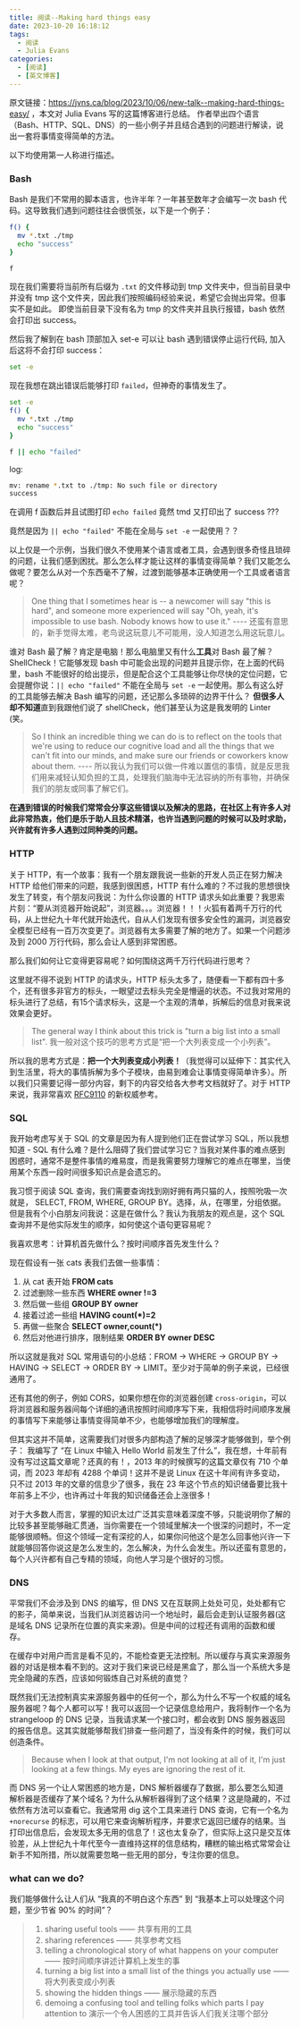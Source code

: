 ```yaml
---
title: 阅读--Making hard things easy
date: 2023-10-20 16:18:12
tags:
  - 阅读
  - Julia Evans
categories:
  - [阅读]
  - [英文博客]
---
```


原文链接：https://jvns.ca/blog/2023/10/06/new-talk--making-hard-things-easy/ ，本文对 Julia Evans 写的这篇博客进行总结。
作者举出四个语言（Bash、HTTP、SQL、DNS）的一些小例子并且结合遇到的问题进行解读，说出一套将事情变得简单的方法。

以下均使用第一人称进行描述。


### Bash
Bash 是我们不常用的脚本语言，也许半年？一年甚至数年才会编写一次 bash 代码。这导致我们遇到问题往往会很慌张，以下是一个例子：

``` bash
f() {
  mv *.txt ./tmp
  echo "success"
}

f
```
现在我们需要将当前所有后缀为 `.txt` 的文件移动到 tmp 文件夹中，但当前目录中并没有 tmp 这个文件夹，因此我们按照编码经验来说，希望它会抛出异常。但事实不是如此。
即使当前目录下没有名为 tmp 的文件夹并且执行报错，bash 依然会打印出 success。

然后我了解到在 bash 顶部加入 set-e 可以让 bash 遇到错误停止运行代码, 加入后这将不会打印 success：
```bash
set -e
```

现在我想在跳出错误后能够打印 `failed`，但神奇的事情发生了。
```bash
set -e
f() {
  mv *.txt ./tmp
  echo "success"
}

f || echo "failed"
```

log: 
``` bash
mv: rename *.txt to ./tmp: No such file or directory
success
```
在调用 f 函数后并且试图打印 `echo failed` 竟然 tmd 又打印出了 success ???

竟然是因为 `|| echo "failed"` 不能在全局与 `set -e` 一起使用？？

以上仅是一个示例，当我们很久不使用某个语言或者工具，会遇到很多奇怪且琐碎的问题，让我们感到困扰。那么怎么样才能让这样的事情变得简单？我们又能怎么做呢？要怎么从对一个东西毫不了解，过渡到能够基本正确使用一个工具或者语言呢？

> One thing that I sometimes hear is -- a newcomer will say "this is hard", and someone more experienced will say "Oh, yeah, it's impossible to use bash. Nobody knows how to use it."  ----  还蛮有意思的，新手觉得太难，老鸟说这玩意儿不可能用，没人知道怎么用这玩意儿。

谁对 Bash 最了解？肯定是电脑！那么电脑里又有什么**工具**对 Bash 最了解？ ShellCheck！它能够发现 bash 中可能会出现的问题并且提示你，在上面的代码里，bash 不能很好的给出提示，但是配合这个工具能够让你尽快的定位问题，它会提醒你说：`|| echo "failed"` 不能在全局与 `set -e` 一起使用。那么有这么好的工具能够去解决 Bash 编写的问题，还记那么多琐碎的边界干什么？ **但很多人却不知道**直到我跟他们说了 shellCheck，他们甚至认为这是我发明的 Linter (笑。

> So I think an incredible thing we can do is to reflect on the tools that we're using to reduce our cognitive load and all the things that we can't fit into our minds, and make sure our friends or coworkers know about them. ---- 所以我认为我们可以做一件难以置信的事情，就是反思我们用来减轻认知负担的工具，处理我们脑海中无法容纳的所有事物，并确保我们的朋友或同事了解它们。

**在遇到错误的时候我们常常会分享这些错误以及解决的思路，在社区上有许多人对此非常热衷，他们是乐于助人且技术精湛，也许当遇到问题的时候可以及时求助，兴许就有许多人遇到过同种类的问题。**


### HTTP
关于 HTTP，有一个故事：我有一个朋友跟我说一些新的开发人员正在努力解决 HTTP 给他们带来的问题，我感到很困惑，HTTP 有什么难的？不过我的思想很快发生了转变，有个朋友问我说：为什么你设置的 HTTP 请求头如此重要？我思索片刻：“要从浏览器开始说起”，浏览器。。。浏览器！！！火狐有着两千万行的代码，从上世纪九十年代就开始迭代，自从人们发现有很多安全性的漏洞，浏览器安全模型已经有一百万次变更了。浏览器有太多需要了解的地方了。如果一个问题涉及到 2000 万行代码，那么会让人感到非常困惑。

那么我们如何让它变得更容易呢？如何围绕这两千万行代码进行思考？

这里就不得不说到 HTTP 的请求头，HTTP 标头太多了，随便看一下都有四十多个，还有很多非官方的标头，一眼望过去标头完全是懵逼的状态。不过我对常用的标头进行了总结，有15个请求标头，这是一个主观的清单，拆解后的信息对我来说效果会更好。

> The general way I think about this trick is "turn a big list into a small list". 我一般对这个技巧的思考方式是“把一个大列表变成一个小列表”。

所以我的思考方式是：**把一个大列表变成小列表！**（我觉得可以延伸下：其实代入到生活里，将大的事情拆解为多个子模块，由易到难会让事情变得简单许多）。所以我们只需要记得一部分内容，剩下的内容交给各大参考文档就好了。对于 HTTP 来说，我非常喜欢 [RFC9110](https://www.rfc-editor.org/rfc/rfc9110) 的新权威参考。


### SQL
我开始考虑写关于 SQL 的文章是因为有人提到他们正在尝试学习 SQL，所以我想知道 - SQL 有什么难？是什么阻碍了我们尝试学习它？当我对某件事的难点感到困惑时，通常不是整件事情的难易度，而是我需要努力理解它的难点在哪里，当使用某个东西一段时间很多知识点是会遗忘的。

我习惯于阅读 SQL 查询，我们需要查询找到刚好拥有两只猫的人，按照吮吸一次就是， SELECT, FROM, WHERE, GROUP BY。选择，从，在哪里，分组依据。但是我有个小白朋友问我说：这是在做什么？我认为我朋友的观点是，这个 SQL 查询并不是他实际发生的顺序，如何使这个语句更容易呢？

我喜欢思考：计算机首先做什么？按时间顺序首先发生什么？

现在假设有一张 cats 表我们去做一些事情：
1. 从 cat 表开始 **FROM cats**
2. 过滤删除一些东西  **WHERE owner !=3**
3. 然后做一些组 **GROUP BY owner**
4. 接着过滤一些组 **HAVING count(*)=2**
5. 再做一些聚合 **SELECT owner,count(*)**
6. 然后对他进行排序，限制结果 **ORDER BY owner DESC**

所以这就是我对 SQL 常用语句的小总结：FROM -> WHERE -> GROUP BY -> HAVING -> SELECT -> ORDER BY -> LIMIT。至少对于简单的例子来说，已经很通用了。

还有其他的例子，例如 CORS，如果你想在你的浏览器创建 `cross-origin`，可以将浏览器和服务器间每个详细的通讯按照时间顺序写下来，我相信将时间顺序发展的事情写下来能够让事情变得简单不少，也能够增加我们的理解度。

但其实这并不简单，这需要我们对很多内部构造了解的足够深才能够做到，举个例子：
我编写了 “在 Linux 中输入 Hello World 前发生了什么”，我在想，十年前有没有写过这篇文章呢？还真的有！，2013 年的时候撰写的这篇文章仅有 710 个单词，而 2023 年却有 4288 个单词！这并不是说 Linux 在这十年间有许多变动，只不过 2013 年的文章的信息少了很多，我在 23 年这个节点的知识储备要比我十年前多上不少，也许再过十年我的知识储备还会上涨很多！

对于大多数人而言，掌握的知识太过广泛其实意味着深度不够，只能说明你了解的比较多甚至能够融汇贯通，当你需要在一个领域里解决一个很深的问题时，不一定能够很顺畅。但这个领域一定有深挖的人，如果你问他这个是怎么回事他兴许一下就能够回答你说这是怎么发生的，怎么解决，为什么会发生。所以还蛮有意思的，每个人兴许都有自己专精的领域，向他人学习是个很好的习惯。

### DNS
平常我们不会涉及到 DNS 的编写，但 DNS 又在互联网上处处可见，处处都有它的影子，简单来说，当我们从浏览器访问一个地址时，最后会走到认证服务器(这是域名 DNS 记录所在位置的真实来源)。但是中间的过程还有调用的函数和缓存。

在缓存中对用户而言是看不见的，不能检查更无法控制。所以缓存与真实来源服务器的对话是根本看不到的。这对于我们来说已经是黑盒了，那么当一个系统大多是完全隐藏的东西，应该如何锻炼自己对系统的直觉？

既然我们无法控制真实来源服务器中的任何一个，那么为什么不写一个权威的域名服务器呢？每个人都可以写！我可以返回一个记录信息给用户，我将制作一个名为 strangeloop 的 DNS 记录，当我请求某一个接口时，都会收到 DNS 服务器返回的报告信息。这其实就能够帮我们排查一些问题了，当没有条件的时候，我们可以创造条件。

> Because when I look at that output, I'm not looking at all of it, I'm just looking at a few things. My eyes are ignoring the rest of it.

而 DNS 另一个让人常困惑的地方是，DNS 解析器缓存了数据，那么要怎么知道解析器是否缓存了某个域名？为什么从解析器得到了这个结果？这是隐藏的，不过依然有方法可以查看它。我通常用 dig 这个工具来进行 DNS 查询，它有一个名为 `+norecurse` 的标志，可以用它来查询解析程序，并要求它返回已缓存的结果。当打印出信息后，会发现太多无用的信息了！这也太复杂了，但实际上这只是交互体验差，从上世纪九十年代至今一直维持这样的信息结构，糟糕的输出格式常常会让新手不知所措，所以就需要忽略一些无用的部分，专注你要的信息。



### what can we do?
我们能够做什么让人们从 “我真的不明白这个东西” 到 “我基本上可以处理这个问题，至少节省 90% 的时间”？

> 1. sharing useful tools —— 共享有用的工具  
> 2. sharing references —— 共享参考文档
> 3. telling a chronological story of what happens on your computer —— 按时间顺序讲述计算机上发生的事
> 4. turning a big list into a small list of the things you actually use —— 将大列表变成小列表
> 5. showing the hidden things —— 展示隐藏的东西
> 6. demoing a confusing tool and telling folks which parts I pay attention to   演示一个令人困惑的工具并告诉人们我关注哪个部分